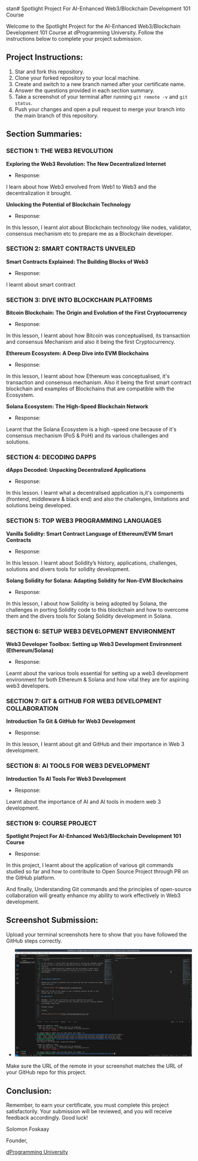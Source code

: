 stan# Spotlight Project For AI-Enhanced Web3/Blockchain Development 101 Course

Welcome to the Spotlight Project for the AI-Enhanced Web3/Blockchain Development 101 Course at dProgramming University. Follow the instructions below to complete your project submission.

## Project Instructions:

1. Star and fork this  repository.
2. Clone your forked repository to your local machine.
3. Create and switch to a new branch named after your certificate name.
4. Answer the questions provided in each section summary.
5. Take a screenshot of your terminal after running `git remote -v` and `git status`.
6. Push your changes and open a pull request to merge your branch into the main branch of this repository.

## Section Summaries:

### SECTION 1: THE WEB3 REVOLUTION
**Exploring the Web3 Revolution: The New Decentralized Internet**
- Response: 

I learn about how Web3 envolved from Web1 to Web3 and the decentralization it brought.

**Unlocking the Potential of Blockchain Technology**
- Response: 

In this lesson, I learnt alot about Blockchain technology like nodes, validator, consensus mechanism etc to prepare me as a Blockchain developer.

### SECTION 2: SMART CONTRACTS UNVEILED
**Smart Contracts Explained: The Building Blocks of Web3**
- Response: 

I learnt about smart contract

### SECTION 3: DIVE INTO BLOCKCHAIN PLATFORMS
**Bitcoin Blockchain: The Origin and Evolution of the First Cryptocurrency**
- Response: 

In this lesson, I learnt about how Bitcoin was conceptualised, its transaction and consensus Mechanism and also it being the first Cryptocurrency.

**Ethereum Ecosystem: A Deep Dive into EVM Blockchains**
- Response: 

In this lesson, I learnt about how Ethereum was conceptualised, it's transaction and consensus mechanism. Also it being the first smart contract blockchain and examples of Blockchains that are compatible with the Ecosystem.



**Solana Ecosystem: The High-Speed Blockchain Network**
- Response: 

Learnt that the Solana Ecosystem is a high -speed one because of it's consensus mechanism (PoS & PoH) and its various challenges and solutions.

### SECTION 4: DECODING DAPPS
**dApps Decoded: Unpacking Decentralized Applications**
- Response: 

In this lesson. I learnt what a decentralised application is,it's components (frontend, middleware & black end) and also the challenges, limitations and solutions being developed.

### SECTION 5: TOP WEB3 PROGRAMMING LANGUAGES
**Vanilla Solidity: Smart Contract Language of Ethereum/EVM Smart Contracts**
- Response: 

In this lesson. I learnt about Solidity’s history, applications, challenges, solutions and divers tools for solidity development.

**Solang Solidity for Solana: Adapting Solidity for Non-EVM Blockchains**
- Response: 

In this lesson, I about how Solidity is being adopted by Solana, the challenges in porting Solidity code to this blockchain and how to overcome them and the divers tools for Solang Solidity development in Solana.

### SECTION 6: SETUP WEB3 DEVELOPMENT ENVIRONMENT
**Web3 Developer Toolbox: Setting up Web3 Development Environment (Ethereum/Solana)**
- Response: 

Learnt about the various tools essential for setting up a web3 development environment for both Ethereum & Solana and how vital they are for aspiring web3 developers.

### SECTION 7: GIT & GITHUB FOR WEB3 DEVELOPMENT COLLABORATION
**Introduction To Git & GitHub for Web3 Development**
- Response: 

In this lesson, I learnt about git and GitHub and their importance in Web 3 development.

### SECTION 8: AI TOOLS FOR WEB3 DEVELOPMENT
**Introduction To AI Tools For Web3 Development**
- Response: 

Learnt about the importance of AI and AI tools in modern web 3 development.

### SECTION 9: COURSE PROJECT
**Spotlight Project For AI-Enhanced Web3/Blockchain Development 101 Course**
- Response: 

In this project, I learnt about the application of various git commands studied so far and how to contribute to Open Source Project through PR on the GitHub platform.

And finally, Understanding Git commands and the principles of open-source collaboration will greatly enhance my ability to work effectively in Web3 development.



## Screenshot Submission:

Upload your terminal screenshots here to show that you have followed the GitHub steps correctly.

- ![GitHub Remote URL](images/myProjectscreenshot.jpg)

Make sure the URL of the remote in your screenshot matches the URL of your GitHub repo for this project.

## Conclusion:

Remember, to earn your certificate, you must complete this project satisfactorily. Your submission will be reviewed, and you will receive feedback accordingly. Good luck!

Solomon Foskaay

Founder,

[dProgramming University](https://dProgrammingUniversity.com)


